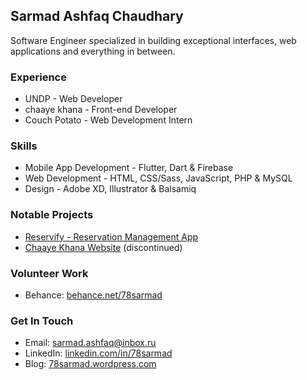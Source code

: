 ## Sarmad Ashfaq Chaudhary

Software Engineer specialized in building exceptional interfaces, web applications and everything in between.

### Experience

- UNDP - Web Developer
- chaaye khana - Front-end Developer
- Couch Potato - Web Development Intern


### Skills

- Mobile App Development - Flutter, Dart & Firebase
- Web Development - HTML, CSS/Sass, JavaScript, PHP & MySQL
- Design - Adobe XD, Illustrator & Balsamiq


### Notable Projects

- [Reservify - Reservation Management App](https://github.com/78sarmad/reservify)
- [Chaaye Khana Website](http://www.chaayekhana.com/) (discontinued)

### Volunteer Work

- Behance: [behance.net/78sarmad](https://www.behance.net/78sarmad)

### Get In Touch

- Email: [sarmad.ashfaq@inbox.ru](mailto:sarmad.ashfaq@inbox.ru)
- LinkedIn: [linkedin.com/in/78sarmad](https://www.linkedin.com/in/78sarmad/)
- Blog: [78sarmad.wordpress.com](http://www.78sarmad.wordpress.com/)
